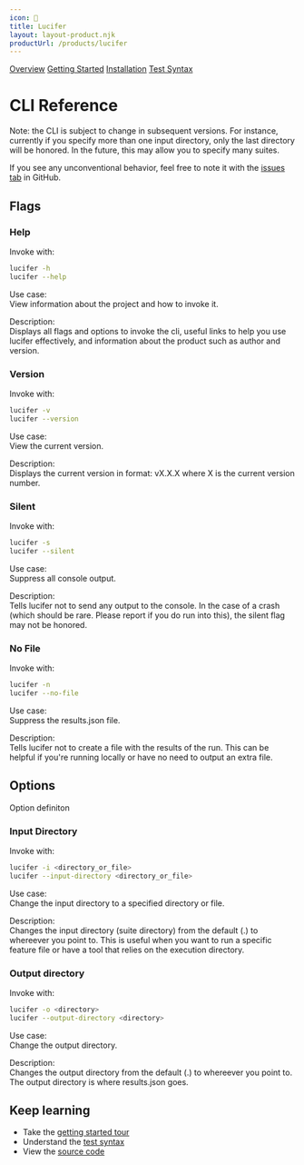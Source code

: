 ```yaml
--- 
icon: 🐲
title: Lucifer
layout: layout-product.njk
productUrl: /products/lucifer
---
```


[Overview](/products/lucifer)
[Getting Started](/products/lucifer/docs)
[Installation](/products/lucifer/installation)
[Test Syntax](/products/lucifer/tests)

# CLI Reference

Note: the CLI is subject to change in subsequent versions. For instance, currently if you specify more than one input directory, only the last directory will be honored. In the future, this may allow you to specify many suites.

If you see any unconventional behavior, feel free to note it with the [issues tab](https://github.com/winstonpuckett/lucifer/issues) in GitHub.

## Flags

### Help

Invoke with:
```bash
lucifer -h
lucifer --help
``` 

Use case:<br>
View information about the project and how to invoke it.

Description:<br>
Displays all flags and options to invoke the cli, useful links to help you use lucifer effectively, and information about the product such as author and version.

### Version

Invoke with:
```bash
lucifer -v
lucifer --version
``` 

Use case:<br>
View the current version.

Description:<br>
Displays the current version in format: vX.X.X where X is the current version number.

### Silent

Invoke with:
```bash
lucifer -s
lucifer --silent
``` 

Use case:<br>
Suppress all console output.

Description:<br>
Tells lucifer not to send any output to the console. In the case of a crash (which should be rare. Please report if you do run into this), the silent flag may not be honored.

### No File

Invoke with:
```bash
lucifer -n
lucifer --no-file
``` 

Use case:<br>
Suppress the results.json file.

Description:<br>
Tells lucifer not to create a file with the results of the run. This can be helpful if you're running locally or have no need to output an extra file.

## Options

Option definiton

### Input Directory

Invoke with:
```bash
lucifer -i <directory_or_file>
lucifer --input-directory <directory_or_file>
``` 

Use case:<br>
Change the input directory to a specified directory or file.

Description:<br>
Changes the input directory (suite directory) from the default (.) to whereever you point to. This is useful when you want to run a specific feature file or have a tool that relies on the execution directory.

### Output directory

Invoke with:
```bash
lucifer -o <directory>
lucifer --output-directory <directory>
``` 

Use case:<br>
Change the output directory.

Description:<br>
Changes the output directory from the default (.) to whereever you point to. The output directory is where results.json goes.

## Keep learning

- Take the [getting started tour](/products/lucifer/docs)
- Understand the [test syntax](/products/lucifer/tests)
- View the [source code](https://github.com/winstonpuckett/lucifer)